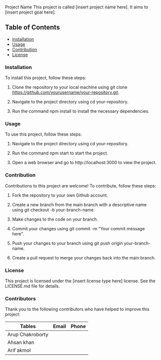 
Project Name
This project is called [insert project name here]. It aims to [insert project goal here].


## __Table of Contents__

- [Installation]()
- [Usage]()
- [Contribution]()
- [License]()

### __Installation__

To install this project, follow these steps:

1. Clone the repository to your local machine using git clone https://github.com/yourusername/your-repository.git. 

2. Navigate to the project directory using cd your-repository. 

3. Run the command npm install to install the necessary dependencies.

### __Usage__

To use this project, follow these steps: 

1. Navigate to the project directory using cd your-repository. 

2. Run the command npm start to start the project. 

3. Open a web browser and go to http://localhost:3000 to view the project.

### __Contribution__

Contributions to this project are welcome! To contribute, follow these steps: 

1. Fork the repository to your own Github account. 

2. Create a new branch from the main branch with a descriptive name using git checkout -b your-branch-name. 

3. Make changes to the code on your branch. 

4. Commit your changes using git commit -m "Your commit message here". 

5. Push your changes to your branch using git push origin your-branch-name. 

6. Create a pull request to merge your changes back into the main branch.

### __License__

This project is licensed under the [insert license type here] license. See the LICENSE.md file for details.

### __Contributors__

Thank you to the following contributors who have helped to improve this project:

| Tables                           | Email    | Phone |
| -------------------------------- |:--------:| -----:|
| Arup Chakroborty             |          |       |
| Ahsan khan                   |          |       |
| Arif akmol                   |          |       |